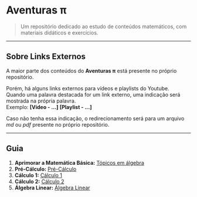# Aventuras π

> Um repositório dedicado ao estudo de conteúdos matemáticos, com materiais didáticos e exercícios.<br>

---
## Sobre Links Externos

A maior parte dos conteúdos do **Aventuras π** está presente no próprio repositório.<br>

Porém, há alguns links externos para vídeos e playlists do Youtube.<br>
Quando uma palavra destacada for um link externo, uma indicação será mostrada na própria palavra.<br>
Exemplo: **[Vídeo - ...]** **[Playlist - ...]**

Caso não tenha essa indicação, o redirecionamento será para um arquivo *md* ou *pdf* presente no próprio repositório.

---
## Guia

1. **Aprimorar a Matemática Básica:** [Tópicos em álgebra](/algebra)
2. **Pré-Cálculo:** [Pré-Cálculo](/pre-calculo)
3. **Cálculo 1:** [Cálculo 1](/calculo1)
4. **Cálculo 2:** [Cálculo 2](/integrais)
5. **Álgebra Linear:** [Álgebra Linear](/linear)
